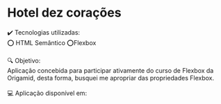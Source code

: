 <h1>Hotel dez corações</h1>

✔️ Tecnologias utilizadas: <br>
⭕ HTML Semântico ⭕Flexbox
<br> <br>
🔍 Objetivo: <br>
Aplicação concebida para participar ativamente do curso de Flexbox da Origamid, desta forma, busquei me apropriar das propriedades Flexbox.
<br><br>
💻 Aplicação disponível em: